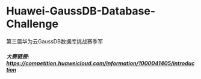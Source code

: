 # Huawei-GaussDB-Database-Challenge
第三届华为云GaussDB数据库挑战赛季军
##### 大赛链接: https://competition.huaweicloud.com/information/1000041405/introduction
